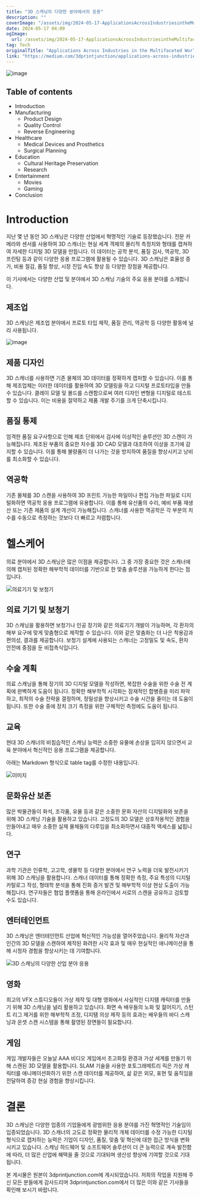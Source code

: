 ```yaml
---
title: "3D 스캐닝의 다양한 분야에서의 응용"
description: ""
coverImage: "/assets/img/2024-05-17-ApplicationsAcrossIndustriesintheMultifacetedWorldof3DScanning_0.png"
date: 2024-05-17 04:09
ogImage: 
  url: /assets/img/2024-05-17-ApplicationsAcrossIndustriesintheMultifacetedWorldof3DScanning_0.png
tag: Tech
originalTitle: "Applications Across Industries in the Multifaceted World of 3D Scanning"
link: "https://medium.com/3dprintjunction/applications-across-industries-in-the-multifaceted-world-of-3d-scanning-d7184886a8ff"
---
```



![image](/assets/img/2024-05-17-ApplicationsAcrossIndustriesintheMultifacetedWorldof3DScanning_0.png)

## Table of contents

- Introduction
- Manufacturing
  - Product Design
  - Quality Control
  - Reverse Engineering
- Healthcare
  - Medical Devices and Prosthetics
  - Surgical Planning
- Education
  - Cultural Heritage Preservation
  - Research
- Entertainment
  - Movies
  - Gaming
- Conclusion

# Introduction

<div class="content-ad"></div>

지난 몇 년 동안 3D 스캐닝은 다양한 산업에서 혁명적인 기술로 등장했습니다. 전문 카메라와 센서를 사용하여 3D 스캐너는 현실 세계 객체의 물리적 측정치와 형태를 캡쳐하여 자세한 디지털 3D 모델을 만듭니다. 이 데이터는 공학 분석, 품질 검사, 역공학, 3D 프린팅 등과 같이 다양한 응용 프로그램에 활용될 수 있습니다. 3D 스캐닝은 효율성 증가, 비용 절감, 품질 향상, 시장 진입 속도 향상 등 다양한 장점을 제공합니다.

이 기사에서는 다양한 산업 및 분야에서 3D 스캐닝 기술의 주요 응용 분야를 소개합니다.

## 제조업

3D 스캐닝은 제조업 분야에서 프로토 타입 제작, 품질 관리, 역공학 등 다양한 활동에 널리 사용됩니다.

<div class="content-ad"></div>


![image](/assets/img/2024-05-17-ApplicationsAcrossIndustriesintheMultifacetedWorldof3DScanning_1.png)

## 제품 디자인

3D 스캐너를 사용하면 기존 물체의 3D 데이터를 정확하게 캡처할 수 있습니다. 이를 통해 제조업체는 이러한 데이터를 활용하여 3D 모델링을 하고 디지털 프로토타입을 만들 수 있습니다. 클레이 모델 및 몰드를 스캔함으로써 여러 디자인 변형을 디지털로 테스트할 수 있습니다. 이는 비용을 절약하고 제품 개발 주기를 크게 단축시킵니다.

## 품질 통제


<div class="content-ad"></div>

엄격한 품질 요구사항으로 인해 제조 단위에서 검사에 이상적인 솔루션인 3D 스캔이 가능해집니다. 제조된 부품의 중요한 치수를 3D CAD 모델과 대조하여 이상을 조기에 감지할 수 있습니다. 이를 통해 불량품이 더 나가는 것을 방지하여 품질을 향상시키고 낭비를 최소화할 수 있습니다.

## 역공학

기존 물체를 3D 스캔을 사용하여 3D 프린트 가능한 파일이나 편집 가능한 파일로 디지털화하면 역공학 응용 프로그램에 유용합니다. 이를 통해 유산품의 수리, 예비 부품 재생산 또는 기존 제품의 설계 개선이 가능해집니다. 스캐너를 사용한 역공학은 각 부분의 치수를 수동으로 측정하는 것보다 더 빠르고 저렴합니다.

# 헬스케어

<div class="content-ad"></div>

의료 분야에서 3D 스캐닝은 많은 이점을 제공합니다. 그 중 가장 중요한 것은 스캐너에 의해 캡처된 정확한 해부학적 데이터를 기반으로 한 맞춤 솔루션을 가능하게 한다는 점입니다.

![의료기기 및 보청기](/assets/img/2024-05-17-ApplicationsAcrossIndustriesintheMultifacetedWorldof3DScanning_2.png)

## 의료 기기 및 보청기

3D 스캐닝을 활용하면 보청기나 인공 장기와 같은 의료기기 개발이 가능하며, 각 환자의 해부 요구에 맞게 맞춤형으로 제작할 수 있습니다. 이와 같은 맞춤화는 더 나은 착용감과 편의성, 결과를 제공합니다. 보청기 설계에 사용되는 스캐너는 고정밀도 및 속도, 환자 안전에 중점을 둔 비접촉식입니다.

<div class="content-ad"></div>

## 수술 계획

의료 스캐닝을 통해 장기의 3D 디지털 모델을 작성하면, 복잡한 수술을 위한 수술 전 계획에 완벽하게 도움이 됩니다. 정확한 해부학적 시각화는 잠재적인 합병증을 미리 파악하고, 최적의 수술 전략을 결정하며, 정밀성을 향상시키고 수술 시간을 줄이는 데 도움이 됩니다. 또한 수술 중에 장치 크기 측정을 위한 구체적인 측정에도 도움이 됩니다.

## 교육

현대 3D 스캐너의 비침습적인 스캐닝 능력은 소중한 유물에 손상을 입히지 않으면서 교육 분야에서 혁신적인 응용 프로그램을 제공합니다.

<div class="content-ad"></div>

아래는 Markdown 형식으로 table tag를 수정한 내용입니다.


![이미지](/assets/img/2024-05-17-ApplicationsAcrossIndustriesintheMultifacetedWorldof3DScanning_3.png)

## 문화유산 보존

많은 박물관들이 화석, 조각품, 유물 등과 같은 소중한 문화 자산의 디지털화와 보존을 위해 3D 스캐닝 기술을 활용하고 있습니다. 고정도의 3D 모델은 상호작용적인 경험을 만들어내고 매우 소중한 실제 물체들의 다루임을 최소화하면서 대중적 액세스를 넓힙니다.

## 연구


<div class="content-ad"></div>

과학 기관은 인류학, 고고학, 생물학 등 다양한 분야에서 연구 노력을 더욱 발전시키기 위해 3D 스캐닝을 활용합니다. 스캐너 데이터를 통해 정확한 측정, 주요 특성의 디지털 카탈로그 작성, 형태학 분석을 통해 진화 증거 발견 및 해부학적 이상 현상 도출이 가능해집니다. 연구자들은 협업 플랫폼을 통해 온라인에서 서로의 스캔을 공유하고 검토할 수도 있습니다.

## 엔터테인먼트

3D 스캐닝은 엔터테인먼트 산업에 혁신적인 가능성을 열어주었습니다. 물리적 자산과 인간의 3D 모델을 스캔하여 제작된 화려한 시각 효과 및 매우 현실적인 애니메이션을 통해 시청자 경험을 향상시키는 데 기여합니다.

![3D 스캐닝의 다양한 산업 분야 응용](/assets/img/2024-05-17-ApplicationsAcrossIndustriesintheMultifacetedWorldof3DScanning_4.png)

<div class="content-ad"></div>

## 영화

최고의 VFX 스튜디오들이 가상 제작 및 대형 영화에서 사실적인 디지턤 캐릭터를 만들기 위해 3D 스캐닝을 널리 활용하고 있습니다. 화면 속 배우들의 노화 및 젊어지기, 스턴트 리그 제거를 위한 해부학적 조정, 디지턤 의상 제작 등의 효과는 배우들의 바디 스캐닝과 온셋 스캔 시스템을 통해 촬영된 장면들이 필요합니다.

## 게임

게임 개발자들은 오늘날 AAA 비디오 게임에서 초고화질 환경과 가상 세계를 만들기 위해 스캔된 3D 모델을 활용합니다. SLAM 기술을 사용한 포토그래메트리 릭은 가상 캐릭터를 애니메이션화하기 위한 스캔 데이터를 제공하여, 삶 같은 외모, 표현 및 움직임을 전달하여 증강 현실 경험을 향상시킵니다.

<div class="content-ad"></div>

# 결론

3D 스캐닝은 다양한 업종의 기업들에게 광범위한 응용 분야를 가진 혁명적인 기술임이 입증되었습니다. 3D 스캐너의 고도로 정확한 물리적 개체 데이터를 수정 가능한 디지털 형식으로 캡처하는 능력은 기업이 디자인, 품질, 맞춤 및 혁신에 대한 접근 방식을 변화시키고 있습니다. 스캐닝 하드웨어 및 소프트웨어 솔루션이 더 큰 능력으로 계속 발전함에 따라, 더 많은 산업에 혜택을 줄 것으로 기대되며 생산성 향상에 기여할 것으로 기대됩니다.

본 게시물은 원본이 3dprintjunction.com에 게시되었습니다.
저희의 작업을 지원해 주신 모든 분들에게 감사드리며 3dprintjunction.com에서 더 많은 이와 같은 기사들을 확인해 보시기 바랍니다.